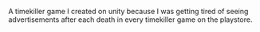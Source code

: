 A timekiller game I created on unity because I was getting tired of seeing advertisements after each death in every timekiller game on the playstore.

